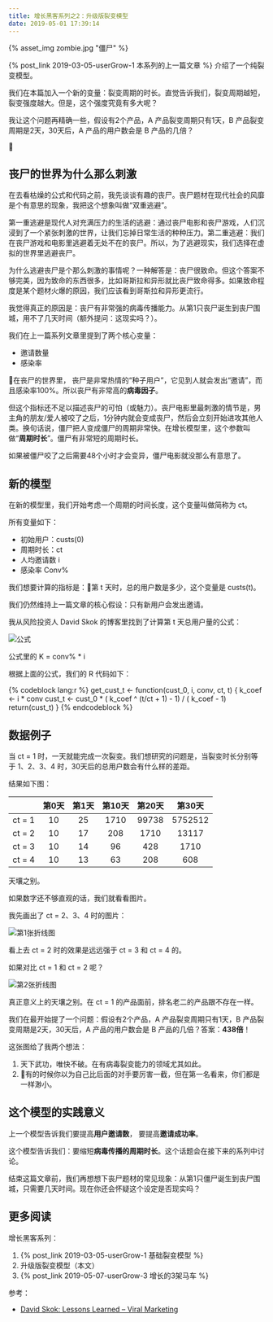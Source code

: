 ```yaml
---
title: 增长黑客系列之2：升级版裂变模型
date: 2019-05-01 17:39:14
---
```


{% asset_img zombie.jpg  "僵尸" %}

{% post_link 2019-03-05-userGrow-1 本系列的上一篇文章 %} 介绍了一个纯裂变模型。

我们在本篇加入一个新的变量：裂变周期的时长。直觉告诉我们，裂变周期越短，裂变强度越大。但是，这个强度究竟有多大呢？

我让这个问题再精确一些，假设有2个产品，A 产品裂变周期只有1天，B 产品裂变周期是2天，30天后，A 产品的用户数会是 B 产品的几倍？

<!-- more -->

## 丧尸的世界为什么那么刺激

在去看枯燥的公式和代码之前，我先谈谈有趣的丧尸。丧尸题材在现代社会的风靡是个有意思的现象，我把这个想象叫做“双重逃避”。

第一重逃避是现代人对充满压力的生活的逃避：通过丧尸电影和丧尸游戏，人们沉浸到了一个紧张刺激的世界，让我们忘掉日常生活的种种压力。第二重逃避：我们在丧尸游戏和电影里逃避着无处不在的丧尸。所以，为了逃避现实，我们选择在虚拟的世界里逃避丧尸。

为什么逃避丧尸是个那么刺激的事情呢？一种解答是：丧尸很致命。但这个答案不够完美，因为致命的东西很多，比如哥斯拉和异形就比丧尸致命得多。如果致命程度是某个题材火爆的原因，我们应该看到哥斯拉和异形更流行。

我觉得真正的原因是：丧尸有非常强的病毒传播能力。从第1只丧尸诞生到丧尸围城，用不了几天时间（额外提问：这现实吗？）。

我们在上一篇系列文章里提到了两个核心变量：
- 邀请数量
- 感染率

在丧尸的世界里， 丧尸是非常热情的“种子用户”，它见到人就会发出“邀请”，而且感染率100%。所以丧尸有非常高的**病毒因子**。

但这个指标还不足以描述丧尸的可怕（或魅力）。丧尸电影里最刺激的情节是，男主角的朋友/爱人被咬了之后，1分钟内就会变成丧尸，然后会立刻开始进攻其他人类。换句话说，僵尸把人变成僵尸的周期非常快。在增长模型里，这个参数叫做“**周期时长**”。僵尸有非常短的周期时长。

如果被僵尸咬了之后需要48个小时才会变异，僵尸电影就没那么有意思了。

## 新的模型

在新的模型里，我们开始考虑一个周期的时间长度，这个变量叫做简称为 ct。

所有变量如下：
- 初始用户：custs(0)
- 周期时长：ct
- 人均邀请数 i
- 感染率 Conv%

我们想要计算的指标是：第 t 天时，总的用户数是多少，这个变量是 custs(t)。

我们仍然维持上一篇文章的核心假设：只有新用户会发出邀请。

我从风险投资人 David Skok 的博客里找到了计算第 t 天总用户量的公式：

![公式](formula.png)

公式里的 K = conv% * i


根据上面的公式，我们的 R 代码如下：

{% codeblock lang:r %}
get_cust_t <- function(cust_0, i, conv, ct, t) {
  k_coef <- i * conv
  cust_t <- cust_0 * ( k_coef ^ (t/ct + 1) - 1) / ( k_coef - 1)
  return(cust_t)
}
{% endcodeblock %}


## 数据例子

当 ct = 1 时，一天就能完成一次裂变。我们想研究的问题是，当裂变时长分别等于 1、2、3、4 时，30天后的总用户数会有什么样的差距。

结果如下图：

|       | 第0天 | 第1天 | 第10天 | 第20天 | 第30天  |
|:------|:-----:|:-----:|:------:|:------:|:-------:|
|ct = 1 |  10   |  25   |  1710  | 99738  | 5752512 |
|ct = 2 |  10   |  17   |  208   |  1710  |  13117  |
|ct = 3 |  10   |  14   |   96   |  428   |  1710   |
|ct = 4 |  10   |  13   |   63   |  208   |   608   |

天壤之别。

如果数字还不够直观的话，我们就看看图片。

我先画出了 ct = 2、3、4 时的图片：

![第1张折线图](plot_0.png)

看上去 ct = 2 时的效果是远远强于 ct = 3 和 ct = 4 的。

如果对比 ct = 1 和 ct = 2 呢？

![第2张折线图](plot_1.png)

真正意义上的天壤之别。在 ct = 1 的产品面前，排名老二的产品跟不存在一样。

我们在最开始提了一个问题：假设有2个产品，A 产品裂变周期只有1天，B 产品裂变周期是2天，30天后，A 产品的用户数会是 B 产品的几倍？答案：**438倍**！

这张图给了我两个想法：
1. 天下武功，唯快不破。在有病毒裂变能力的领域尤其如此。
2. 有的时候你以为自己比后面的对手要厉害一截，但在第一名看来，你们都是一样渺小。

## 这个模型的实践意义

上一个模型告诉我们要提高**用户邀请数**， 要提高**邀请成功率**。

这个模型告诉我们：要缩短**病毒传播的周期时长**。这个话题会在接下来的系列中讨论。

结束这篇文章前，我们再想想下丧尸题材的常见现象：从第1只僵尸诞生到丧尸围城，只需要几天时间。现在你还会怀疑这个设定是否现实吗？

## 更多阅读

增长黑客系列：
1. {% post_link 2019-03-05-userGrow-1 基础裂变模型 %} 
1. 升级版裂变模型（本文）
1. {% post_link 2019-05-07-userGrow-3 增长的3架马车 %} 

参考：
- [David Skok: Lessons Learned – Viral Marketing](https://www.forentrepreneurs.com/lessons-learnt-viral-marketing/)
